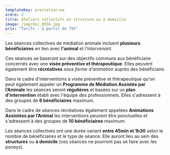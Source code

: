 ```yaml
---
templateKey: prestation-ma
ordre: 2
titre: Ateliers collectifs en structure ou à domicile
image: /img/dsc_0556.jpg
prix: "Tarifs : à partir de 75€"
---
```

Les séances collectives de médiation animale incluent **plusieurs bénéficiaires** en lien avec **l'animal** et *l'intervenant*.

Ces séances se baseront sur des objectifs communs aux bénéficiaire concernés avec une **visée préventive et thérapeutique**. Elles peuvent également être **récréatives** *sous forme d'animation* auprès des bénéficiaire.

Dans le cadre d'interventions à visée préventive et thérapeutique qu'on peut également appeler un **Programme de Médiation Assistée par l’Animale** les séances seront **régulières** et basées sur un **plan d'intervention** établi avec l'équipe des professionnels. Elles s'adressent à des groupes de **6 bénéficiaires** maximum.

Dans le cadre de séances récréatives également appelées **Animations Assistées par l’Animal** les interventions peuvent être ponctuelles et s'adressent à des groupes de **10 bénéficiaires** maximum.

Les séances collectives ont une durée variant **entre 45min et 1h30** selon le nombre de bénéficiaires et le type de séance. Elle auront lieu au sein des **structures** ou **à domicile** (ces séances ne pourront pas se faire avec les poneys).